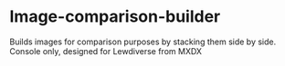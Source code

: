 # Image-comparison-builder
Builds images for comparison purposes by stacking them side by side. Console only, designed for Lewdiverse from MXDX
